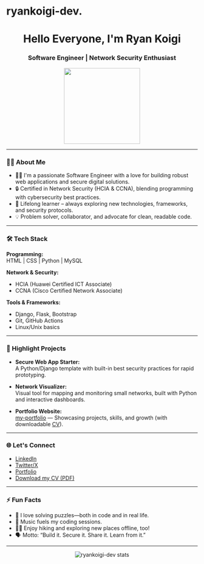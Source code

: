 # ryankoigi-dev.
<h1 align="center">Hello Everyone, I'm Ryan Koigi</h1>
<h3 align="center">Software Engineer | Network Security Enthusiast</h3>

<p align="center">
  <img src="https://media.giphy.com/media/26tn33aiTi1jkl6H6/giphy.gif" width="200"/>
</p>

---

### 👨‍💻 About Me

- 🧑‍💻 I'm a passionate Software Engineer with a love for building robust web applications and secure digital solutions.
- 🔒 Certified in Network Security (HCIA & CCNA), blending programming with cybersecurity best practices.
- 🌱 Lifelong learner – always exploring new technologies, frameworks, and security protocols.
- 💡 Problem solver, collaborator, and advocate for clean, readable code.

---

### 🛠️ Tech Stack

**Programming:**  
HTML | CSS | Python | MySQL

**Network & Security:**  
- HCIA (Huawei Certified ICT Associate)  
- CCNA (Cisco Certified Network Associate)

**Tools & Frameworks:**  
- Django, Flask, Bootstrap  
- Git, GitHub Actions  
- Linux/Unix basics

---

### 🚀 Highlight Projects

- **Secure Web App Starter:**  
  A Python/Django template with built-in best security practices for rapid prototyping.

- **Network Visualizer:**  
  Visual tool for mapping and monitoring small networks, built with Python and interactive dashboards.

- **Portfolio Website:**  
  [my-portfolio](https://github.com/ryankoigi-dev/my-portfolio) — Showcasing projects, skills, and growth (with downloadable [CV](https://github.com/ryankoigi-dev/my-portfolio/blob/main/RyanKoigiCV.pdf)).

---

### 🌐 Let's Connect

- [LinkedIn](https://www.linkedin.com/in/ryan-njuguna-3b8734276)  
- [Twitter/X](https://twitter.com/ryan-koigi)  
- [Portfolio](https://ryankoigi.dev)  
- [Download my CV (PDF)](https://github.com/ryankoigi-dev/my-portfolio/blob/main/RyanKoigiCV.pdf)

---

### ⚡ Fun Facts

- 🧩 I love solving puzzles—both in code and in real life.
- 🎵 Music fuels my coding sessions.
- 🏃‍♂️ Enjoy hiking and exploring new places offline, too!
- 🗣️ Motto: “Build it. Secure it. Share it. Learn from it.”

---

<p align="center">
  <img src="https://github-readme-stats.vercel.app/api?username=ryankoigi-dev&show_icons=true&theme=tokyonight" alt="ryankoigi-dev stats"/>
</p>
